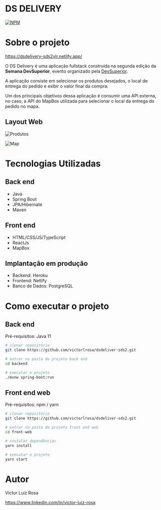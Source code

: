 # DS DELIVERY
[![NPM](https://img.shields.io/npm/l/react)](https://github.com/victorlrosa/dsdeliver-sds2/blob/main/LICENSE) 

# Sobre o projeto

https://dsdelivery-sds2vlr.netlify.app/

O DS Delivery é uma aplicação fullstack construída na segunda edição da **Semana DevSuperior**, evento organizado pela [DevSuperior](https://devsuperior.com "Site da DevSuperior").

A aplicação consiste em selecionar os produtos desejados, o local de entrega do pedido e exibir o valor final da compra.

Um dos principais objetivos dessa aplicação é consumir uma API externa, no caso, a API do MapBox utilizada para selecionar o local da entrega do pedido no mapa.

## Layout Web
![Produtos](https://github.com/victorlrosa/assets-sds1/blob/main/assets-dsdeliver/prods.png)

![Map](https://github.com/victorlrosa/assets-sds1/blob/main/assets-dsdeliver/map.png)

# Tecnologias Utilizadas

## Back end
- Java
- Spring Boot
- JPA/Hibernate
- Maven

## Front end
- HTML/CSS/JS/TypeScript
- ReactJs
- MapBox

## Implantação em produção
- Backend: Heroku
- Frontend: Netlify
- Banco de Dados: PostgreSQL

# Como executar o projeto

## Back end
Pré-requisitos: Java 11

```bash
# clonar repositório
git clone https://github.com/victorlrosa/dsdeliver-sds2.git

# entrar na pasta do projeto back end
cd backend

# executar o projeto
./mvnw spring-boot:run
```

## Front end web
Pré-requisitos: npm / yarn

```bash
# clonar repositório
git clone https://github.com/victorlrosa/dsdeliver-sds2.git

# entrar na pasta do projeto front end web
cd front-web

# instalar dependências
yarn install

# executar o projeto
yarn start
```

# Autor

Victor Luiz Rosa

https://www.linkedin.com/in/victor-luiz-rosa
